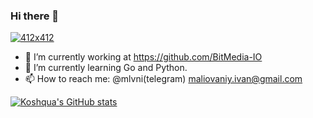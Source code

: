 ### Hi there 👋

[![412x412](https://kevalpatel2106.files.wordpress.com/2017/01/go_lang_mascot_by_kirael_art-d7kunhu.gif?w=412&h=412&crop=1 "Ivan Malovanyi")](https://github.com/Koshqua)

- 🔭 I’m currently working at https://github.com/BitMedia-IO
- 🌱 I’m currently learning Go and Python. 
- 📫 How to reach me: @mlvni(telegram)
                      maliovaniy.ivan@gmail.com 


[![Koshqua's GitHub stats](https://github-readme-stats.vercel.app/api?username=Koshqua)](https://github.com/anuraghazra/github-readme-stats)
